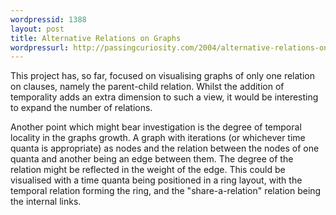 ```yaml
---
wordpressid: 1388
layout: post
title: Alternative Relations on Graphs
wordpressurl: http://passingcuriosity.com/2004/alternative-relations-on-graphs/
---
```


This project has, so far, focused on visualising graphs of only one relation
on clauses, namely the parent-child relation. Whilst the addition of
temporality adds an extra dimension to such a view, it would be interesting to
expand the number of relations.

Another point which might bear investigation is the degree of temporal
locality in the graphs growth. A graph with iterations (or whichever time
quanta is appropriate) as nodes and the relation between the nodes of one
quanta and another being an edge between them. The degree of the relation
might be reflected in the weight of the edge. This could be visualised with a
time quanta being positioned in a ring layout, with the temporal relation
forming the ring, and the "share-a-relation" relation being the internal
links.
